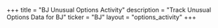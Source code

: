 +++
title = "BJ Unusual Options Activity"
description = "Track Unusual Options Data for BJ"
ticker = "BJ"
layout = "options_activity"
+++

